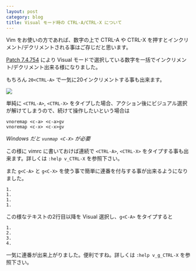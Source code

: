 ```yaml
---
layout: post
category: blog
title: Visual モード時の CTRL-A/CTRL-X について
---
```


Vim をお使いの方であれば、数字の上で CTRL-A や CTRL-X を押すとインクリメント/デクリメントされる事はご存じだと思います。

[Patch 7.4.754](https://groups.google.com/forum/#!topic/vim_dev/5u4nnnUbA70) により Visual モードで選択している数字を一括でインクリメント/デクリメント出来る様になりました。

もちろん `20<CTRL-A>` で一気に20インクリメントする事も出来ます。

![](http://vim-jp.org/assets/images/visual-ctrl-a-ctrl-x.gif)

単純に `<CTRL-A>`, `<CTRL-X>` をタイプした場合、アクション後にビジュアル選択が解けてしまうので、続けて操作したいという場合は

```vim
vnoremap <c-a> <c-a>gv
vnoremap <c-x> <c-x>gv
```
*Windows だと `vunmap <C-X>` が必要*

この様に vimrc に書いておけば連続で `<CTRL-A>`, `<CTRL-X>` をタイプする事も出来ます。詳しくは `:help v_CTRL-X` を参照下さい。

また `g<C-A>` と `g<C-X>` を使う事で簡単に連番を付与する事が出来るようになりました。

```
1.
1.
1.
1.
```

この様なテキストの2行目以降を Visual 選択し、`g<C-A>` をタイプすると

```
1.
2.
3.
4.
```

一気に連番が出来上がりました。便利ですね。詳しくは `:help v_g_CTRL-X` を参照下さい。
